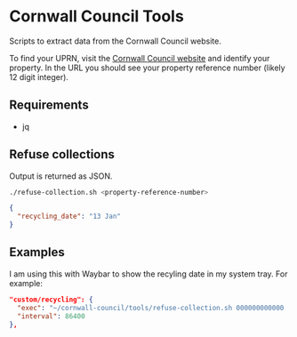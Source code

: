 # Cornwall Council Tools
Scripts to extract data from the Cornwall Council website.

To find your UPRN, visit the [Cornwall Council website](https://www.cornwall.gov.uk/my-area/) and identify your property. In the URL you should see your property reference number (likely 12 digit integer).

## Requirements

* jq

## Refuse collections

Output is returned as JSON.

```bash
./refuse-collection.sh <property-reference-number>
```

```json
{
  "recycling_date": "13 Jan"
}
```

## Examples

I am using this with Waybar to show the recyling date in my system tray. For example:

```json
"custom/recycling": {
  "exec": "~/cornwall-council/tools/refuse-collection.sh 000000000000 | jq -r '.recycling_date' | awk '{print \"♻ \" $1 \" \" $2}'",
  "interval": 86400
},
```
